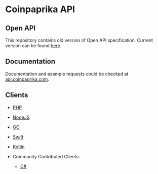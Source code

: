 # Coinpaprika API

## Open API
This repository contains old version of Open API specification. Current version can be found [here](https://github.com/coinpaprika).

## Documentation 

Documentation and example requests could be checked at [api.coinpaprika.com](https://api.coinpaprika.com).

## Clients

* [PHP](https://github.com/coinpaprika/coinpaprika-api-php-client)

* [NodeJS](https://github.com/coinpaprika/coinpaprika-api-nodejs-client)

* [GO](https://github.com/coinpaprika/coinpaprika-api-go-client)

* [Swift](https://github.com/coinpaprika/coinpaprika-api-swift-client)

* [Kotlin](https://github.com/coinpaprika/coinpaprika-api-kotlin-client)


* Community Contributed Clients:

    * [C#](https://github.com/MSiccDev/CoinpaprikaAPI)
